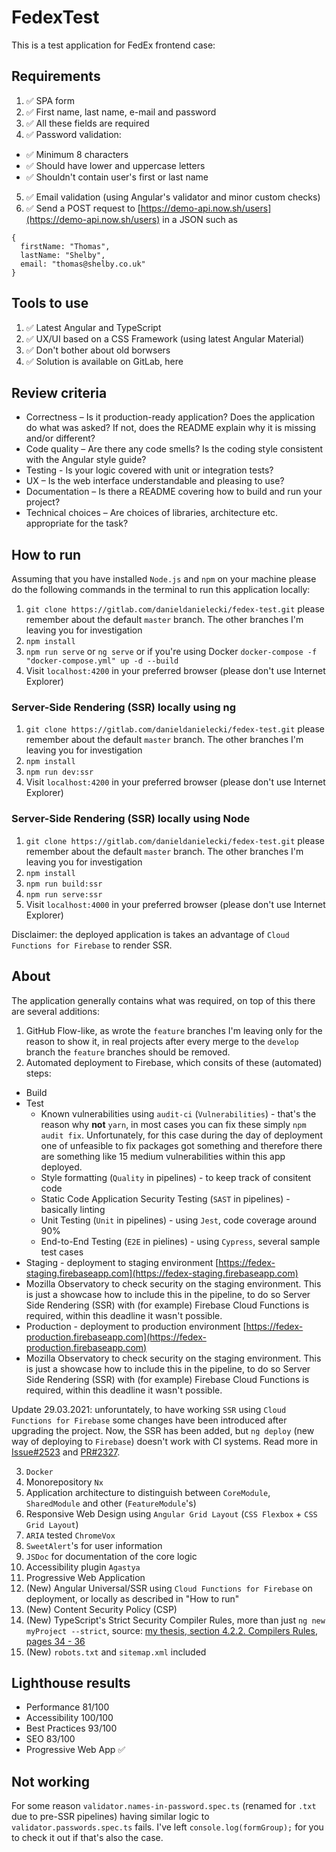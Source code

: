 # FedexTest

This is a test application for FedEx frontend case:

## Requirements

1. :white_check_mark: SPA form
2. :white_check_mark: First name, last name, e-mail and password
3. :white_check_mark: All these fields are required
4. :white_check_mark: Password validation:

- :white_check_mark: Minimum 8 characters
- :white_check_mark: Should have lower and uppercase letters
- :white_check_mark: Shouldn't contain user's first or last name

5. :white_check_mark: Email validation (using Angular's validator and minor custom checks)
6. :white_check_mark: Send a POST request to [https://demo-api.now.sh/users](https://demo-api.now.sh/users) in a JSON such as

```
{
  firstName: "Thomas",
  lastName: "Shelby",
  email: "thomas@shelby.co.uk"
}
```

## Tools to use

1. :white_check_mark: Latest Angular and TypeScript
2. :white_check_mark: UX/UI based on a CSS Framework (using latest Angular Material)
3. :white_check_mark: Don't bother about old borwsers
4. :white_check_mark: Solution is available on GitLab, here

## Review criteria

- Correctness – Is it production-ready application? Does the application do what was asked? If not, does the README explain why it is missing and/or different?
- Code quality – Are there any code smells? Is the coding style consistent with the Angular style guide?
- Testing - Is your logic covered with unit or integration tests?
- UX – Is the web interface understandable and pleasing to use?
- Documentation – Is there a README covering how to build and run your project?
- Technical choices – Are choices of libraries, architecture etc. appropriate for the task?

## How to run

Assuming that you have installed `Node.js` and `npm` on your machine please do the following commands in the terminal to run this application locally:

1. `git clone https://gitlab.com/danieldanielecki/fedex-test.git` please remember about the default `master` branch. The other branches I'm leaving you for investigation
2. `npm install`
3. `npm run serve` or `ng serve` or if you're using Docker `docker-compose -f "docker-compose.yml" up -d --build`
4. Visit `localhost:4200` in your preferred browser (please don't use Internet Explorer)

### Server-Side Rendering (SSR) locally using ng

1. `git clone https://gitlab.com/danieldanielecki/fedex-test.git` please remember about the default `master` branch. The other branches I'm leaving you for investigation
2. `npm install`
3. `npm run dev:ssr`
4. Visit `localhost:4200` in your preferred browser (please don't use Internet Explorer)

### Server-Side Rendering (SSR) locally using Node

1. `git clone https://gitlab.com/danieldanielecki/fedex-test.git` please remember about the default `master` branch. The other branches I'm leaving you for investigation
2. `npm install`
3. `npm run build:ssr`
4. `npm run serve:ssr`
5. Visit `localhost:4000` in your preferred browser (please don't use Internet Explorer)

Disclaimer: the deployed application is takes an advantage of `Cloud Functions for Firebase` to render SSR.

## About

The application generally contains what was required, on top of this there are several additions:

1. GitHub Flow-like, as wrote the `feature` branches I'm leaving only for the reason to show it, in real projects after every merge to the `develop` branch the `feature` branches should be removed.
2. Automated deployment to Firebase, which consits of these (automated) steps:

- Build
- Test
  - Known vulnerabilities using `audit-ci` (`Vulnerabilities`) - that's the reason why **not** `yarn`, in most cases you can fix these simply `npm audit fix`. Unfortunately, for this case during the day of deployment one of unfeasible to fix packages got something and therefore there are something like 15 medium vulnerabilities within this app deployed.
  - Style formatting (`Quality` in pipelines) - to keep track of consitent code
  - Static Code Application Security Testing (`SAST` in pipelines) - basically linting
  - Unit Testing (`Unit` in pipelines) - using `Jest`, code coverage around 90%
  - End-to-End Testing (`E2E` in pielines) - using `Cypress`, several sample test cases
- Staging - deployment to staging environment [https://fedex-staging.firebaseapp.com](https://fedex-staging.firebaseapp.com)
- Mozilla Observatory to check security on the staging environment. This is just a showcase how to include this in the pipeline, to do so Server Side Rendering (SSR) with (for example) Firebase Cloud Functions is required, within this deadline it wasn't possible.
- Production - deployment to production environment [https://fedex-production.firebaseapp.com](https://fedex-production.firebaseapp.com)
- Mozilla Observatory to check security on the staging environment. This is just a showcase how to include this in the pipeline, to do so Server Side Rendering (SSR) with (for example) Firebase Cloud Functions is required, within this deadline it wasn't possible.

Update 29.03.2021: unforuntately, to have working `SSR` using `Cloud Functions for Firebase` some changes have been introduced after upgrading the project. Now, the SSR has been added, but `ng deploy` (new way of deploying to `Firebase`) doesn't work with CI systems. Read more in [Issue#2523](https://github.com/angular/angularfire/issues/2523) and [PR#2327](https://github.com/angular/angularfire/pull/2327).

3. `Docker`
4. Monorepository `Nx`
5. Application architecture to distinguish between `CoreModule`, `SharedModule` and other (`FeatureModule`'s)
6. Responsive Web Design using `Angular Grid Layout` (`CSS Flexbox` + `CSS Grid Layout`)
7. `ARIA` tested `ChromeVox`
8. `SweetAlert`'s for user information
9. `JSDoc` for documentation of the core logic
10. Accessibility plugin `Agastya`
11. Progressive Web Application
12. (New) Angular Universal/SSR using `Cloud Functions for Firebase` on deployment, or locally as described in "How to run"
13. (New) Content Security Policy (CSP)
14. (New) TypeScript's Strict Security Compiler Rules, more than just `ng new myProject --strict`, source: [my thesis, section 4.2.2. Compilers Rules, pages 34 - 36](https://www.utupub.fi/bitstream/handle/10024/148335/Master%20of%20Science%20Technology%20Thesis%20-%20Daniel%20Danielecki.pdf)
15. (New) `robots.txt` and `sitemap.xml` included

## Lighthouse results

- Performance 81/100
- Accessibility 100/100
- Best Practices 93/100
- SEO 83/100
- Progressive Web App :white_check_mark:

## Not working

For some reason `validator.names-in-password.spec.ts` (renamed for `.txt` due to pre-SSR pipelines) having similar logic to `validator.passwords.spec.ts` fails. I've left `console.log(formGroup);` for you to check it out if that's also the case.
